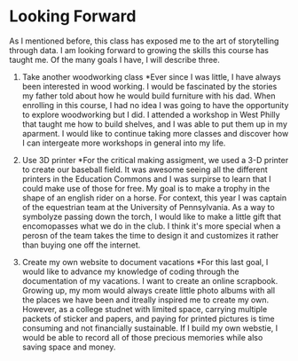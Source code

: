 # Looking Forward

As I mentioned before, this class has exposed me to the art of storytelling through data. I am looking forward to growing the skills this course has taught me. Of the many goals I have, I will describe three.

1. Take another woodworking class
   *Ever since I was little, I have always been interested in wood working. I would be fascinated by the stories my father told about how he would build furniture with his dad. When enrolling in this course, I had no idea I was going to have the opportunity to explore woodworking but I did. I attended a workshop in West Philly that taught me how to build shelves, and I was able to put them up in my aparment. I would like to continue taking more classes and discover how I can intergeate more workshops in general into my life.

2. Use 3D printer
   *For the critical making assigment, we used a 3-D printer to create our baseball field. It was awesome seeing all the different printers in the Education Commons and I was surpirse to learn that I could make use of those for free. My goal is to make a trophy in the shape of an english rider on a horse. For context, this year I was captain of the equestrian team at the University of Pennsylvania. As a way to symbolyze passing down the torch, I would like to make a little gift that encomopasses what we do in the club. I think it's more special when a perosn of the team takes the time to design it and customizes it rather than buying one off the internet. 
   
3. Create my own website to document vacations
   *For this last goal, I would like to advance my knowledge of coding through the documentation of my vacations. I want to create an online scrapbook. Growing up, my mom would always create little photo albums with all the places we have been and itreally inspired me to create my own. However, as a college studnet with limited space, carrying multiple packets of sticker and papers, and paying for printed pictures is time consuming and not financially sustainable. If I build my own webstie, I would be able to record all of those precious memories while also saving space and money. 
